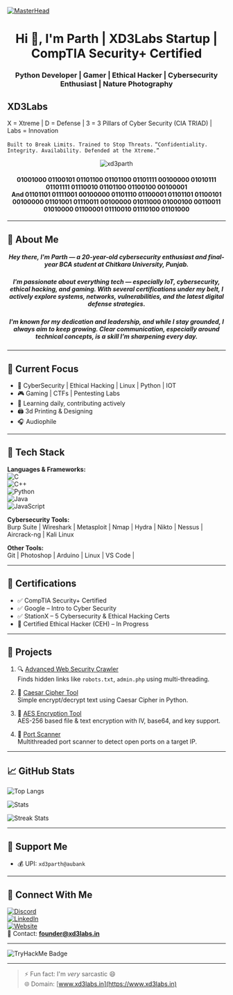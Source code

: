 [![MasterHead](https://github.com/XD3Parth/XD3Parth/blob/main/225813708-98b745f2-7d22-48cf-9150-083f1b00d6c9.gif)](https://xd3labs.in)

<h1 align="center">Hi 👋, I'm Parth | XD3Labs Startup | CompTIA Security+ Certified</h1>
<h3 align="center">Python Developer | Gamer | Ethical Hacker | Cybersecurity Enthusiast | Nature Photography</h3>

## XD3Labs
X = Xtreme |
D = Defense |
3 = 3 Pillars of Cyber Security (CIA TRIAD) |
Labs = Innovation 

`Built to Break Limits. Trained to Stop Threats.`
`“Confidentiality. Integrity. Availability. Defended at the Xtreme.”`

<p align="center">
  <img src="https://komarev.com/ghpvc/?username=xd3parth&label=Profile%20views&color=0e75b6&style=flat" alt="xd3parth" />
</p>

<h4 align="center">01001000 01100101 01101100 01101100 01101111 00100000 01010111 01101111 01110010 01101100 01100100 00100001 <br/> And 01101101 01111001 00100000 01101110 01100001 01101101 01100101 00100000 01101001 01110011 00100000 01011000 01000100 00110011 01010000 01100001 01110010 01110100 01101000</h4>

---

## 🔹 About Me
<h5 align="center">
Hey there, I'm Parth — a 20-year-old cybersecurity enthusiast and final-year BCA student at Chitkara University, Punjab.
</h5>

<h5 align="center">
I'm passionate about everything tech — especially IoT, cybersecurity, ethical hacking, and gaming. With several certifications under my belt, I actively explore systems, networks, vulnerabilities, and the latest digital defense strategies.
</h5>

<h5 align="center">
I'm known for my dedication and leadership, and while I stay grounded, I always aim to keep growing. Clear communication, especially around technical concepts, is a skill I’m sharpening every day.
</h5>

---

## 🚀 Current Focus

- 🔐 CyberSecurity | Ethical Hacking | Linux | Python | IOT
- 🎮 Gaming | CTFs | Pentesting Labs
- 🌱 Learning daily, contributing actively
- 🖨️ 3d Printing & Designing
- 🎧 Audiophile

---

## 🔨 Tech Stack

**Languages & Frameworks:**  
![C](https://img.shields.io/badge/-C-00599C?style=flat&logo=c)  
![C++](https://img.shields.io/badge/-C++-00599C?style=flat&logo=cplusplus)  
![Python](https://img.shields.io/badge/-Python-3776AB?style=flat&logo=python)  
![Java](https://img.shields.io/badge/-Java-007396?style=flat&logo=java)  
![JavaScript](https://img.shields.io/badge/-JavaScript-F7DF1E?style=flat&logo=javascript)  

**Cybersecurity Tools:**  
Burp Suite | Wireshark | Metasploit | Nmap | Hydra | Nikto | Nessus | Aircrack-ng | Kali Linux  

**Other Tools:**  
Git | Photoshop | Arduino | Linux | VS Code |

---

## 🔑 Certifications

- ✅ CompTIA Security+ Certified
- ✅ Google – Intro to Cyber Security
- ✅ StationX – 5 Cybersecurity & Ethical Hacking Certs
- 🔄 Certified Ethical Hacker (CEH) – In Progress

---

## 🧠 Projects

1. 🔍 [Advanced Web Security Crawler](https://github.com/XD3Parth/Web-Security-Crawler)  
   Finds hidden links like `robots.txt`, `admin.php` using multi-threading.

2. 🔐 [Caesar Cipher Tool](https://github.com/XD3Parth/Simple-Encrypt-Decrypt)  
   Simple encrypt/decrypt text using Caesar Cipher in Python.

3. 🔐 [AES Encryption Tool](https://github.com/XD3Parth/Advanced-Encrypt-Decrypt)  
   AES-256 based file & text encryption with IV, base64, and key support.

4. 🔎 [Port Scanner](https://github.com/XD3Parth/port-scanner)  
   Multithreaded port scanner to detect open ports on a target IP.

---

## 📈 GitHub Stats

<p float="left">
  <img src="https://github-readme-stats.vercel.app/api/top-langs?username=parthxd3&show_icons=true&theme=tokyonight&layout=compact" alt="Top Langs" />
</p>
<p float="left">
  <img src="https://github-readme-stats.vercel.app/api?username=parthxd3&show_icons=true&theme=tokyonight" alt="Stats" />
</p>
<p float="left">
  <img src="https://github-readme-streak-stats.herokuapp.com/?user=parthxd3&theme=tokyonight" alt="Streak Stats" />
</p>

---

## 🧾 Support Me

- 💰 UPI: `xd3parth@aubank`

---

## 🔗 Connect With Me

[![Discord](https://img.shields.io/badge/-Discord-5865F2?style=flat&logo=discord&logoColor=white)](https://discord.gg/h62dsrd8SN)  
[![LinkedIn](https://img.shields.io/badge/-LinkedIn-0A66C2?style=flat&logo=linkedin&logoColor=white)](https://www.linkedin.com/in/Parthxd3/)  
[![Website](https://img.shields.io/badge/-Website-000?style=flat&logo=google-chrome&logoColor=white)](https://www.xd3labs.in)  
📧 Contact: **founder@xd3labs.in**

---

![TryHackMe Badge](https://tryhackme-badges.s3.amazonaws.com/parthxd3.png)

---

> ⚡ Fun fact: I'm *very* sarcastic 😄  
> 🌐 Domain: [www.xd3labs.in](https://www.xd3labs.in)
